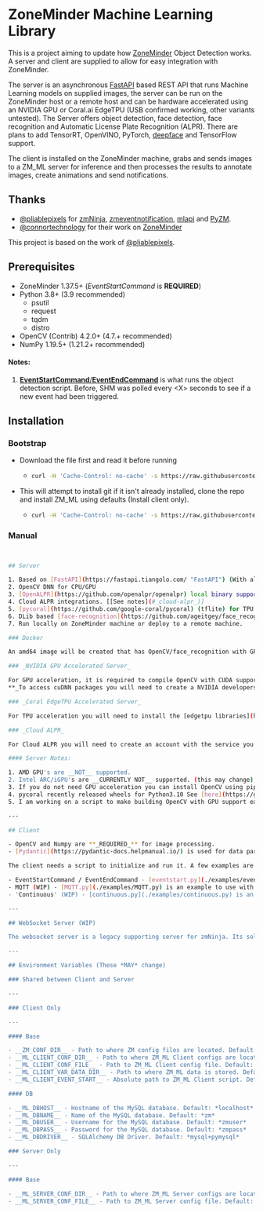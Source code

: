 # ZoneMinder Machine Learning Library

This is a project aiming to update how [ZoneMinder](https://github.com/ZoneMinder/zoneminder) Object Detection works.
A server and client are supplied to allow for easy integration with ZoneMinder.

The server is an asynchronous [FastAPI](https://fastapi.tiangolo.com/) based REST API that runs Machine Learning 
models on supplied images, the server can be run on the ZoneMinder host or a remote host and can be hardware
accelerated using an NVIDIA GPU or Coral.ai EdgeTPU (USB confirmed working, other variants untested). 
The Server offers object detection, face detection, face recognition and Automatic License Plate Recognition (ALPR). 
There are plans to add TensorRT, OpenVINO, PyTorch, [deepface](https://github.com/serengil/deepface) and TensorFlow support.

The client is installed on the ZoneMinder machine, grabs and sends images to a ZM_ML server for
inference and then processes the results to annotate images, create animations and send notifications.

## Thanks

- [@pliablepixels](https://github.com/pliablepixels) for [zmNinja](https://github.com/ZoneMinder/zmNinja), [zmeventnotification](https://github.com/ZoneMinder/zmeventnotification), [mlapi](https://github.com/ZoneMinder/mlapi) and [PyZM](https://github.com/ZoneMinder/pyzm).
- [@connortechnology](https://github.com/connortechnology) for their work on [ZoneMinder](https://zoneminder.com)

This project is based on the work of [@pliablepixels](https://github.com/pliablepixels).

## Prerequisites

- ZoneMinder 1.37.5+ (*EventStartCommand* is **REQUIRED**)
- Python 3.8+ (3.9 recommended)
  - psutil
  - request
  - tqdm
  - distro
- OpenCV (Contrib) 4.2.0+ (4.7.+ recommended)
- NumPy 1.19.5+ (1.21.2+ recommended)

#### Notes:

1. [**EventStartCommand**/**EventEndCommand**](https://zoneminder.readthedocs.io/en/latest/userguide/definemonitor.html#recording-tab:~:text=events%20are%20recorded.-,Event%20Start%20Command,the%20command%20will%20be%20the%20event%20id%20and%20the%20monitor%20id.,-Viewing%20Tab) is what runs the object detection script. Before, SHM was polled every \<X> seconds to see if a new event had been triggered.

## Installation

### **Bootstrap**
- Download the file first and read it before running
    - ```bash 
      curl -H 'Cache-Control: no-cache' -s https://raw.githubusercontent.com/baudneo/ZM_ML/master/examples/bootstrap > bootstrap && chmod +x bootstrap && ./bootstrap --help
      ```
- This will attempt to install git if it isn't already installed, clone the repo and install ZM_ML using defaults (Install client only).
    - ```bash
      curl -H 'Cache-Control: no-cache' -s https://raw.githubusercontent.com/baudneo/ZM_ML/master/examples/bootstrap | bash /dev/stdin --help 
      ```


### **Manual**
```bash


## Server

1. Based on [FastAPI](https://fastapi.tiangolo.com/ "FastAPI") (With all the Pydantic goodness!)
2. OpenCV DNN for CPU/GPU
3. [OpenALPR](https://github.com/openalpr/openalpr) local binary supported (Must compile OpenALPR with CUDA for GPU support)
4. Cloud ALPR integrations. [[See notes](#_cloud-alpr_)]
5. [pycoral](https://github.com/google-coral/pycoral) (tflite) for TPU support.
6. DLib based [face-recognition](https://github.com/ageitgey/face_recognition) (GPU Recommended)
7. Run locally on ZoneMinder machine or deploy to a remote machine.

### Docker

An amd64 image will be created that has OpenCV/face_recognition with GPU support and also includes TPU libs. No idea if other architectures will be supported.

### _NVIDIA GPU Accelerated Server_

For GPU acceleration, it is required to compile OpenCV with CUDA support. This includes knowing the 'Compute Capability' [_CUDA_ARCH_BIN_] of the cards you want to run the server on and also installing cuDNN libraries.
**_To access cuDNN packages you will need to create a NVIDIA developers account._**

### _Coral EdgeTPU Accelerated Server_

For TPU acceleration you will need to install the [edgetpu libraries](https://coral.ai/docs/accelerator/get-started/#runtime-on-linux) and [install pycoral](https://coral.ai/docs/accelerator/get-started/#pycoral-on-linux)  ([see Notes for Python3.10 TPU support](#server-notes "Notes")).

### _Cloud ALPR_

For Cloud ALPR you will need to create an account with the service you want to use [Plate Recognizer, OpenALPR(WIP)]. OpenALPR Cloud [now knows as Rekor] has changed since zmeventnotification days and needs to be rewritten.

#### Server Notes:

1. AMD GPU's are __NOT__ supported.
2. Intel ARC/iGPU's are __CURRENTLY NOT__ supported. (this may change)
3. If you do not need GPU acceleration you can install OpenCV using pip. (`pip install opencv-contrib-python`)
4. pycoral recently released wheels for Python3.10 See [here](https://github.com/google-coral/pycoral/issues/85#issuecomment-1305826142 "Pycoral 3.10 wheels")
5. I am working on a script to make building OpenCV with GPU support easier.

---

## Client

- OpenCV and Numpy are **_REQUIRED_** for image processing.
- [Pydantic](https://pydantic-docs.helpmanual.io/) is used for data parsing.

The client needs a script to initialize and run it. A few examples are provided in the 'examples' folder.

- EventStartCommand / EventEndCommand - [eventstart.py](./examples/eventstart.py) is an example to use with a bash helper [script](./examples/EventStartCommand.sh)
- MQTT (WIP) - [MQTT.py](./examples/MQTT.py) is an example to use with ZoneMinder's built in MQTT event notifications.
- 'Continuous' (WIP) - [continuous.py](./examples/continuous.py) is an example that will check configured monitors every \<x> seconds.

---

## WebSocket Server (WIP)

The websocket server is a legacy supporting server for zmNinja. Its sole purpose is to obtain tokens to send push notifications to zmNinja clients (Android/iOS) and retain some legacy functions in zmNinja.

---

## Environment Variables (These *MAY* change)

### Shared between Client and Server

---

### Client Only

---

#### Base

- __ZM_CONF_DIR__ - Path to where ZM config files are located. Default: */etc/zm*
- __ML_CLIENT_CONF_DIR__ - Path to where ZM_ML Client configs are located. Default: */etc/zm/ml*
- __ML_CLIENT_CONF_FILE__ - Path to ZM_ML Client config file. Default: */etc/zm/ml/client.conf*
- __ML_CLIENT_VAR_DATA_DIR__ - Path to where ZM_ML data is stored. Default: */var/lib/zm_ml*
- __ML_CLIENT_EVENT_START__ - Absolute path to ZM_ML Client script. Default: */usr/bin/zm_ml_client*

#### DB

- __ML_DBHOST__ - Hostname of the MySQL database. Default: *localhost*
- __ML_DBNAME__ - Name of the MySQL database. Default: *zm*
- __ML_DBUSER__ - Username for the MySQL database. Default: *zmuser*
- __ML_DBPASS__ - Password for the MySQL database. Default: *zmpass*
- __ML_DBDRIVER__ - SQLAlchemy DB Driver. Default: *mysql+pymysql*

### Server Only

---

#### Base

- __ML_SERVER_CONF_DIR__ - Path to where ZM_ML Server configs are located. Default: /etc/zm/ml
- __ML_SERVER_CONF_FILE__ - Path to ZM_ML Server config file. Default: /etc/zm/ml/server.conf
